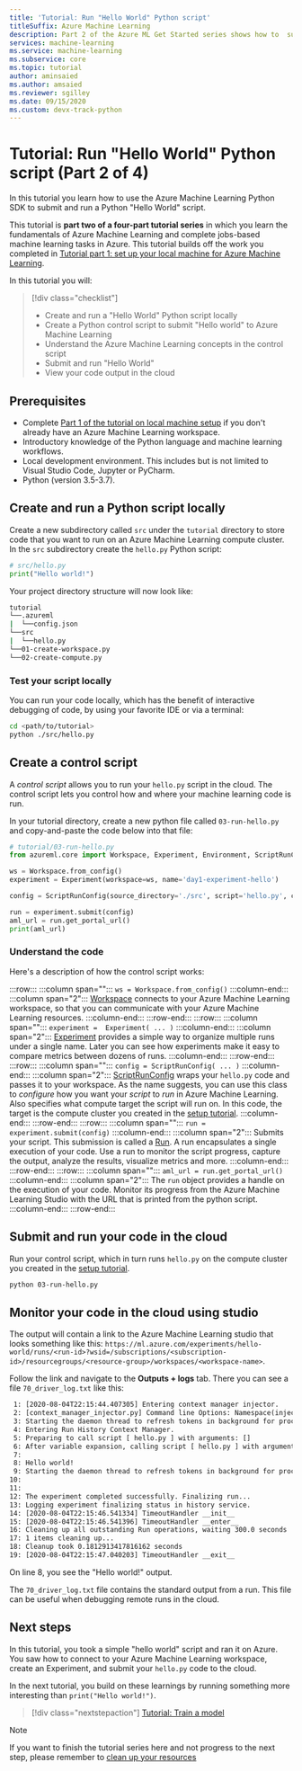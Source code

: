 ```yaml
---
title: 'Tutorial: Run "Hello World" Python script'
titleSuffix: Azure Machine Learning
description: Part 2 of the Azure ML Get Started series shows how to  submit a trivial "hello world" python script to the cloud.
services: machine-learning
ms.service: machine-learning
ms.subservice: core
ms.topic: tutorial
author: aminsaied
ms.author: amsaied
ms.reviewer: sgilley
ms.date: 09/15/2020
ms.custom: devx-track-python
---
```


# Tutorial: Run "Hello World" Python script (Part 2 of 4)

In this tutorial you learn how to use the Azure Machine Learning Python SDK to submit and run a Python "Hello World" script.

This tutorial is **part two of a four-part tutorial series** in which you learn the fundamentals of Azure Machine Learning and complete jobs-based machine learning tasks in Azure. This tutorial builds off the work you completed in [Tutorial part 1: set up your local machine for Azure Machine Learning](
tutorial-1st-experiment-sdk-setup-local.md).

In this tutorial you will:

> [!div class="checklist"]
> * Create and run a "Hello World" Python script locally
> * Create a Python control script to submit "Hello world" to Azure Machine Learning
> * Understand the Azure Machine Learning concepts in the control script
> * Submit and run "Hello World"
> * View your code output in the cloud

## Prerequisites

- Complete [Part 1 of the tutorial on local machine setup](tutorial-1st-experiment-sdk-setup-local.md) if you don't already have an Azure Machine Learning workspace.
- Introductory knowledge of the Python language and machine learning workflows.
- Local development environment. This includes but is not limited to Visual Studio Code, Jupyter or PyCharm.
- Python (version 3.5-3.7).

## Create and run a Python script locally

Create a new subdirectory called `src` under the `tutorial` directory to store code that you want to run on an Azure Machine Learning compute cluster. In the `src` subdirectory create the `hello.py` Python script:

```python
# src/hello.py
print("Hello world!")
```

Your project directory structure will now look like:

```Bash
tutorial
└──.azureml
|  └──config.json
└──src
|  └──hello.py
└──01-create-workspace.py
└──02-create-compute.py
```

### Test your script locally

You can run your code locally, which has the benefit of interactive debugging of code, by using your favorite IDE or via a terminal:

```bash
cd <path/to/tutorial>
python ./src/hello.py
```

## Create a control script

A *control script* allows you to run your `hello.py` script in the cloud.  The control script lets you control how and where your machine learning code is run.  

In your tutorial directory, create a new python file called `03-run-hello.py` and copy-and-paste the code below into that file:

```python
# tutorial/03-run-hello.py
from azureml.core import Workspace, Experiment, Environment, ScriptRunConfig

ws = Workspace.from_config()
experiment = Experiment(workspace=ws, name='day1-experiment-hello')

config = ScriptRunConfig(source_directory='./src', script='hello.py', compute_target='cpu-cluster')

run = experiment.submit(config)
aml_url = run.get_portal_url()
print(aml_url)
```

### Understand the code

Here's a description of how the control script works:

:::row:::
   :::column span="":::
      `ws = Workspace.from_config()`
   :::column-end:::
   :::column span="2":::
      [Workspace](python/api/azureml-core/azureml.core.workspace.workspace?view=azure-ml-py&preserve-view=true) connects to your Azure Machine Learning workspace, so that you can communicate with your Azure Machine Learning resources.
   :::column-end:::
:::row-end:::
:::row:::
   :::column span="":::
      `experiment =  Experiment( ... )`
   :::column-end:::
   :::column span="2":::
      [Experiment](python/api/azureml-core/azureml.core.experiment.experiment?view=azure-ml-py&preserve-view=true) provides a simple way to organize multiple runs under a single name. Later you can see how experiments make it easy to compare metrics between dozens of runs.
   :::column-end:::
:::row-end:::
:::row:::
   :::column span="":::
      `config = ScriptRunConfig( ... )` 
   :::column-end:::
   :::column span="2":::
      [ScriptRunConfig](python/api/azureml-core/azureml.core.scriptrunconfig?view=azure-ml-py&preserve-view=true) wraps your `hello.py` code and passes it to your workspace. As the name suggests, you can use this class to _configure_ how you want your _script_ to _run_ in Azure Machine Learning. Also specifies what compute target the script will run on.  In this code, the target is the compute cluster you created in the [setup tutorial](tutorial-1st-experiment-sdk-setup-local.md).
   :::column-end:::
:::row-end:::
:::row:::
   :::column span="":::
      `run = experiment.submit(config)`
   :::column-end:::
   :::column span="2":::
       Submits your script. This submission is called a [Run](python/api/azureml-core/azureml.core.run%28class%29?view=azure-ml-py&preserve-view=true).  A run encapsulates a single execution of your code. Use a run to monitor the script progress, capture the output, analyze the results, visualize metrics and more.
   :::column-end:::
:::row-end:::
:::row:::
   :::column span="":::
      `aml_url = run.get_portal_url()` 
   :::column-end:::
   :::column span="2":::
        The `run` object provides a handle on the execution of your code. Monitor its progress from the Azure Machine Learning Studio with the URL that is printed from the python script.  
   :::column-end:::
:::row-end:::

## Submit and run your code in the cloud

Run your control script, which in turn runs `hello.py` on the compute cluster you created in the [setup tutorial](tutorial-1st-experiment-sdk-setup-local.md).

```bash
python 03-run-hello.py
```

## Monitor your code in the cloud using studio

The output will contain a link to the Azure Machine Learning studio that looks something like this:
`https://ml.azure.com/experiments/hello-world/runs/<run-id>?wsid=/subscriptions/<subscription-id>/resourcegroups/<resource-group>/workspaces/<workspace-name>`.

Follow the link and navigate to the **Outputs + logs** tab. There you can see a file
`70_driver_log.txt` like this:

```txt
 1: [2020-08-04T22:15:44.407305] Entering context manager injector.
 2: [context_manager_injector.py] Command line Options: Namespace(inject=['ProjectPythonPath:context_managers.ProjectPythonPath', 'RunHistory:context_managers.RunHistory', 'TrackUserError:context_managers.TrackUserError', 'UserExceptions:context_managers.UserExceptions'], invocation=['hello.py'])
 3: Starting the daemon thread to refresh tokens in background for process with pid = 31263
 4: Entering Run History Context Manager.
 5: Preparing to call script [ hello.py ] with arguments: []
 6: After variable expansion, calling script [ hello.py ] with arguments: []
 7:
 8: Hello world!
 9: Starting the daemon thread to refresh tokens in background for process with pid = 31263
10:
11:
12: The experiment completed successfully. Finalizing run...
13: Logging experiment finalizing status in history service.
14: [2020-08-04T22:15:46.541334] TimeoutHandler __init__
15: [2020-08-04T22:15:46.541396] TimeoutHandler __enter__
16: Cleaning up all outstanding Run operations, waiting 300.0 seconds
17: 1 items cleaning up...
18: Cleanup took 0.1812913417816162 seconds
19: [2020-08-04T22:15:47.040203] TimeoutHandler __exit__
```

On line 8, you see the "Hello world!" output.

The `70_driver_log.txt` file contains the standard output from a run. This file can be useful when debugging remote runs in the cloud.

## Next steps

In this tutorial, you took a simple "hello world" script and ran it on Azure. You saw how to connect to your Azure Machine Learning workspace, create an Experiment, and submit your `hello.py` code to the cloud.

In the next tutorial, you build on these learnings by running something more interesting than `print("Hello world!")`.

> [!div class="nextstepaction"]
> [Tutorial: Train a model](tutorial-1st-experiment-sdk-train.md)

>[!NOTE] 
> If you want to finish the tutorial series here and not progress to the next step, please remember to [clean up your resources](tutorial-1st-experiment-bring-data.md#clean-up-resources)
